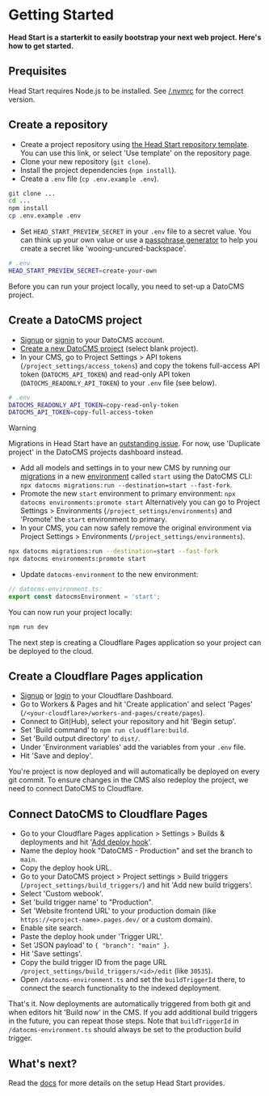 # Getting Started

**Head Start is a starterkit to easily bootstrap your next web project. Here's how to get started.**

## Prequisites

Head Start requires Node.js to be installed. See [/.nvmrc](../.nvmrc) for the correct version.

## Create a repository

- Create a project repository using [the Head Start repository template](https://github.com/new?owner=voorhoede&template_name=head-start&template_owner=voorhoede). You can use this link, or select 'Use template' on the repository page.
- Clone your new repository (`git clone`).
- Install the project dependencies (`npm install`).
- Create a `.env` file (`cp .env.example .env`).

```bash
git clone ...
cd ...
npm install
cp .env.example .env
```

- Set `HEAD_START_PREVIEW_SECRET` in your `.env` file to a secret value. You can think up your own value or use a [passphrase generator](https://bitwarden.com/password-generator/) to help you create a secret like 'wooing-uncured-backspace'.

```bash
# .env
HEAD_START_PREVIEW_SECRET=create-your-own
```

Before you can run your project locally, you need to set-up a DatoCMS project.

## Create a DatoCMS project

- [Signup](https://dashboard.datocms.com/signup) or [signin](https://dashboard.datocms.com/) to your DatoCMS account.
- [Create a new DatoCMS project](https://dashboard.datocms.com/personal-account/projects/browse/new) (select blank project).
- In your CMS, go to Project Settings > API tokens (`/project_settings/access_tokens`) and copy the tokens full-access API token (`DATOCMS_API_TOKEN`) and read-only API token (`DATOCMS_READONLY_API_TOKEN`) to your `.env` file (see below).

```bash
# .env
DATOCMS_READONLY_API_TOKEN=copy-read-only-token
DATOCMS_API_TOKEN=copy-full-access-token
```

> [!WARNING]
> Migrations in Head Start have an [outstanding issue](https://github.com/voorhoede/head-start/issues/62). For now, use 'Duplicate project' in the DatoCMS projects dashboard instead.

- Add all models and settings in to your new CMS by running our [migrations](../config/datocms/migrations/) in a new [environment](https://www.datocms.com/docs/scripting-migrations/introduction) called `start` using the DatoCMS CLI: `npx datocms migrations:run --destination=start --fast-fork`.
- Promote the new `start` environment to primary environment: `npx datocms environments:promote start` Alternatively you can go to Project Settings > Environments (`/project_settings/environments`) and 'Promote' the `start` environment to primary.
- In your CMS, you can now safely remove the original environment via Project Settings > Environments (`/project_settings/environments`).

```bash
npx datocms migrations:run --destination=start --fast-fork
npx datocms environments:promote start
```

- Update `datocms-environment` to the new environment:

```ts
// datocms-environment.ts:
export const datocmsEnvironment = 'start';
```

You can now run your project locally:

```bash
npm run dev
```

The next step is creating a Cloudflare Pages application so your project can be deployed to the cloud.

## Create a Cloudflare Pages application

- [Signup](https://dash.cloudflare.com/sign-up) or [login](https://dash.cloudflare.com/login) to your Cloudflare Dashboard.
- Go to Workers & Pages and hit 'Create application' and select 'Pages' (`/<your-cloudflare>/workers-and-pages/create/pages`).
- Connect to Git(Hub), select your repository and hit 'Begin setup'.
- Set 'Build command' to `npm run cloudflare:build`.
- Set 'Build output directory' to `dist/`.
- Under 'Environment variables' add the variables from your `.env` file.
- Hit 'Save and deploy'.

You're project is now deployed and will automatically be deployed on every git commit. To ensure changes in the CMS also redeploy the project, we need to connect DatoCMS to Cloudflare.

## Connect DatoCMS to Cloudflare Pages

- Go to your Cloudflare Pages application > Settings > Builds & deployments and hit '[Add deploy hook](https://developers.cloudflare.com/pages/configuration/deploy-hooks/)'.
- Name the deploy hook "DatoCMS - Production" and set the branch to `main`.
- Copy the deploy hook URL.
- Go to your DatoCMS project > Project settings > Build triggers (`/project_settings/build_triggers/`) and hit 'Add new build triggers'.
- Select 'Custom webook'.
- Set 'build trigger name' to "Production".
- Set 'Website frontend URL' to your production domain (like `https://<project-name>.pages.dev/` or a custom domain).
- Enable site search.
- Paste the deploy hook under 'Trigger URL'.
- Set 'JSON payload' to `{ "branch": "main" }`.
- Hit 'Save settings'.
- Copy the build trigger ID from the page URL `/project_settings/build_triggers/<id>/edit` (like `30535`).
- Open `/datocms-environment.ts` and set the `buildTriggerId` there, to connect the search functionality to the indexed deployment.

That's it. Now deployments are automatically triggered from both git and when editors hit 'Build now' in the CMS. If you add additional build triggers in the future, you can repeat those steps. Note that `buildTriggerId` in `/datocms-environment.ts` should always be set to the production build trigger.

## What's next?

Read the [docs](../README.md#documentation) for more details on the setup Head Start provides.
